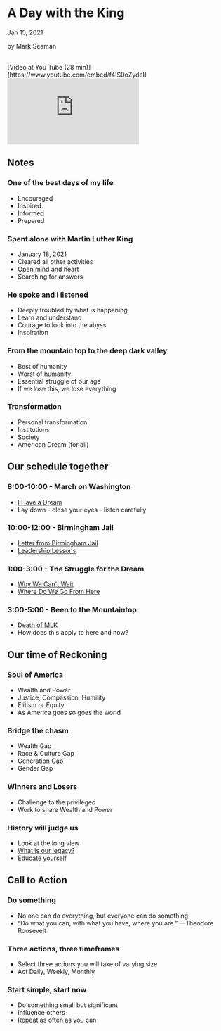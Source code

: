 # A Day with the King

Jan 15, 2021

by Mark Seaman

<br>
[Video at You Tube (28 min)](https://www.youtube.com/embed/f4IS0oZydeI)

<div class="container">
<div class="col-lg-6">
<div class="ratio ratio-16x9">
<iframe  
src="https://www.youtube.com/embed/f4IS0oZydeI?list=PLAaj4BvOaalGh5oIjGzldxr-PY0Epoz-G" 
title="Day with a King" 
frameborder="0" allow="accelerometer; autoplay; clipboard-write; encrypted-media; gyroscope; picture-in-picture; web-share" allowfullscreen>
</iframe>
</div>
</div>
</div>

<!-- width="1340" height="754" -->
## Notes

### One of the best days of my life
* Encouraged
* Inspired
* Informed
* Prepared


### Spent alone with Martin Luther King
* January 18, 2021
* Cleared all other activities
* Open mind and heart
* Searching for answers

### He spoke and I listened
* Deeply troubled by what is happening
* Learn and understand
* Courage to look into the abyss
* Inspiration

### From the mountain top to the deep dark valley
* Best of humanity
* Worst of humanity
* Essential struggle of our age
* If we lose this, we lose everything

### Transformation
* Personal transformation
* Institutions
* Society
* American Dream (for all)



## Our schedule together

### 8:00-10:00 - March on Washington
* [I Have a Dream](https://www.npr.org/2010/01/18/122701268/i-have-a-dream-speech-in-its-entirety)
* Lay down - close your eyes - listen carefully

### 10:00-12:00 - Birmingham Jail
* [Letter from Birmingham Jail](https://www.africa.upenn.edu/Articles_Gen/Letter_Birmingham.html)
* [Leadership Lessons](https://www.cnbc.com/2021/01/18/martin-luther-king-jr-life-leadership-lessons.html)

### 1:00-3:00 - The Struggle for the Dream
* [Why We Can't Wait](https://www.amazon.com/Why-Cant-Wait-Signet-Classics/dp/0451527534)
* [Where Do We Go From Here](https://www.amazon.com/Where-Do-We-Here-Community/dp/0807000671)

### 3:00-5:00 - Been to the Mountaintop
* [Death of MLK](https://www.youtube.com/watch?v=zgVrlx68v-0)
* How does this apply to here and now?



## Our time of Reckoning

### Soul of America
* Wealth and Power
* Justice, Compassion, Humility
* Elitism or Equity
* As America goes so goes the world

### Bridge the chasm
- Wealth Gap
- Race & Culture Gap
- Generation Gap
- Gender Gap

### Winners and Losers
* Challenge to the privileged
* Work to share Wealth and Power

### History will judge us
* Look at the long view
* [What is our legacy?](https://www.nytimes.com/video/opinion/100000007544579/my-father-martin-luther-king-jr-had-another-dream.html)
* [Educate yourself](https://www.amazon.com/dp/B085XNNNJP)



## Call to Action

### Do something
* No one can do everything, but everyone can do something
* “Do what you can, with what you have, where you are.” —Theodore Roosevelt

### Three actions, three timeframes
* Select three actions you will take of varying size
* Act Daily, Weekly, Monthly

### Start simple, start now
* Do something small but significant
* Influence others
* Repeat as often as you can

